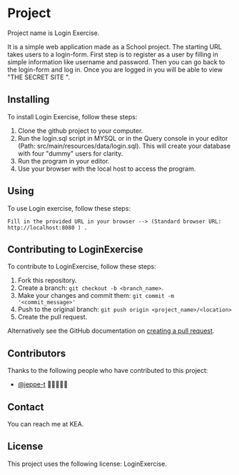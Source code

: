# Project

<!--- These are examples. See https://shields.io for others or to customize this set of shields. You might want to include dependencies, project status and licence info here --->

Project name is Login Exercise. 

It is a simple web application made as a School project.
The starting URL takes users to a login-form. First step is to register as a user by filling in simple information like username and password. Then you can go back to the login-form and log in. Once you are logged in you will be able to view "THE SECRET SITE ".  

## Installing

To install Login Exercise, follow these steps:

1. Clone the github project to your computer.
2. Run the login.sql script in MYSQL or in the Query console in your editor (Path: src/main/resources/data/login.sql). This will create your database with four "dummy" users for clarity.
3. Run the program in your editor.
4. Use your browser with the local host to access the program. 

## Using 

To use Login exercise, follow these steps:

```
Fill in the provided URL in your browser --> (Standard browser URL: http://localhost:8080 ) .
```

## Contributing to LoginExercise
<!--- If your README is long or you have some specific process or steps you want contributors to follow, consider creating a separate CONTRIBUTING.md file--->
To contribute to LoginExercise, follow these steps:

1. Fork this repository.
2. Create a branch: `git checkout -b <branch_name>`.
3. Make your changes and commit them: `git commit -m '<commit_message>'`
4. Push to the original branch: `git push origin <project_name>/<location>`
5. Create the pull request.

Alternatively see the GitHub documentation on [creating a pull request](https://help.github.com/en/github/collaborating-with-issues-and-pull-requests/creating-a-pull-request).

## Contributors

Thanks to the following people who have contributed to this project:

* [@jeppe-t](https://github.com/jeppe-t) 👊🏻👨🏻‍💻


## Contact

You can reach me at KEA.

## License
<!--- If you're not sure which open license to use see https://choosealicense.com/--->

This project uses the following license: LoginExercise.
